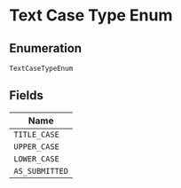
# Text Case Type Enum

## Enumeration

`TextCaseTypeEnum`

## Fields

| Name |
|  --- |
| `TITLE_CASE` |
| `UPPER_CASE` |
| `LOWER_CASE` |
| `AS_SUBMITTED` |

